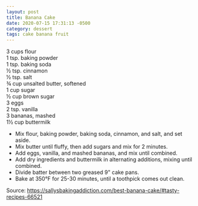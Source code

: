 ```yaml
---
layout: post
title: Banana Cake
date: 2020-07-15 17:31:13 -0500
category: dessert
tags: cake banana fruit
---
```

3 cups flour  
1 tsp. baking powder  
1 tsp. baking soda  
½ tsp. cinnamon  
½ tsp. salt  
¾ cup unsalted butter, softened  
1 cup sugar  
½ cup brown sugar  
3 eggs  
2 tsp. vanilla  
3 bananas, mashed  
1½ cup buttermilk  
<ul>
 	<li>Mix flour, baking powder, baking soda, cinnamon, and salt, and set aside.</li>
 	<li>Mix butter until fluffy, then add sugars and mix for 2 minutes.</li>
 	<li>Add eggs, vanilla, and mashed bananas, and mix until combined.</li>
 	<li>Add dry ingredients and buttermilk in alternating additions, mixing until combined.</li>
 	<li>Divide batter between two greased 9" cake pans.</li>
 	<li>Bake at 350°F for 25-30 minutes, until a toothpick comes out clean.</li>
</ul>
Source: <a href="https://sallysbakingaddiction.com/best-banana-cake/#tasty-recipes-66521">https://sallysbakingaddiction.com/best-banana-cake/#tasty-recipes-66521</a>
